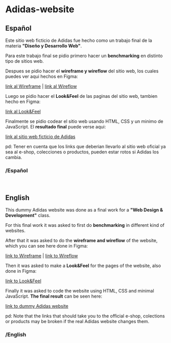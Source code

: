 # Adidas-website

## Español

  Este sitio web ficticio de Adidas fue hecho como un trabajo final de la materia **"Diseño y Desarrollo Web"**.
  
  Para este trabajo final se pidio primero hacer un **benchmarking** en distinto tipo de sitios web.
  
  Despues se pidio hacer el **wireframe y wireflow** del sitio web, los cuales puedes ver aqui hechos en Figma:
  
  [link al Wireframe](https://www.figma.com/file/Mnn4x21ILWosBMUEwKkSXL/Wireframe-Adidas-website?node-id=0%3A1) | [link al Wireflow](https://www.figma.com/file/jyE3wCKpI84tnl6rbgaUuw/WireFlow-Adidas-website?node-id=0%3A1)
    
  Luego se pidio hacer el **Look&Feel** de las paginas del sitio web, tambien hecho en Figma:
  
  [link al Look&Feel](https://www.figma.com/file/1xGlkX9EqBI7tXtvlWH6F5/Look%26Feel-Adidas-website?node-id=0%3A1)
    
  Finalmente se pidio codear el sitio web usando HTML, CSS y un minimo de JavaScript. El **resultado final** puede verse aqui:
  
  [link al sitio web ficticio de Adidas](https://initmonte.github.io/Adidas-DummyWebsite/)
  
  pd: Tener en cuenta que los links que deberian llevarlo al sitio web oficial ya sea al e-shop, colecciones o productos, pueden estar rotos si Adidas los cambia.

### /Español

 

## English

  This dummy Adidas website was done as a final work for a **"Web Design & Development"** class.
  
  For this final work it was asked to first do **benchmarking** in different kind of websites.
  
  After that it was asked to do the **wireframe and wireflow** of the website, which you can see here done in Figma:
  
  [link to Wireframe](https://www.figma.com/file/Mnn4x21ILWosBMUEwKkSXL/Wireframe-Adidas-website?node-id=0%3A1) | [link to Wireflow](https://www.figma.com/file/jyE3wCKpI84tnl6rbgaUuw/WireFlow-Adidas-website?node-id=0%3A1)
  
  Then it was asked to make a **Look&Feel** for the pages of the website, also done in Figma:
  
  [link to Look&Feel](https://www.figma.com/file/1xGlkX9EqBI7tXtvlWH6F5/Look%26Feel-Adidas-website?node-id=0%3A1)
  
  Finally it was asked to code the website using HTML, CSS and minimal JavaScript. **The final result** can be seen here:
  
  [link to dummy Adidas website](https://initmonte.github.io/Adidas-DummyWebsite/)
  
  pd: Note that the links that should take you to the official e-shop, colections or products may be broken if the real Adidas website changes them.
  
### /English
